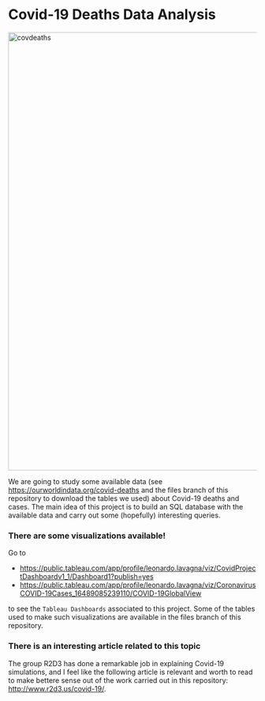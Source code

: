 # Covid-19 Deaths Data Analysis

<img width="886" alt="covdeaths" src="https://user-images.githubusercontent.com/91341004/159719268-7ddad453-52cd-4547-ae9c-d84d870dfae3.png">


We are going to study some available data (see https://ourworldindata.org/covid-deaths and the files branch of this repository to download the tables we used) about Covid-19 deaths and cases. The main idea of this project is to build an SQL database with the available data and carry out some (hopefully) interesting queries.

### There are some visualizations available!
Go to 
- https://public.tableau.com/app/profile/leonardo.lavagna/viz/CovidProjectDashboardv1_1/Dashboard1?publish=yes
- https://public.tableau.com/app/profile/leonardo.lavagna/viz/CoronavirusCOVID-19Cases_16489085239110/COVID-19GlobalView

to see the `Tableau Dashboards` associated to this project. Some of the tables used to make such visualizations are available in the files branch of this repository.

### There is an interesting article related to this topic
The group R2D3 has done a remarkable job in explaining Covid-19 simulations, and I feel like the following article is relevant and worth to read to make bettere sense out of the work carried out in this repository: http://www.r2d3.us/covid-19/.


